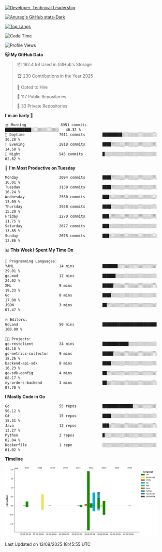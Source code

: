 <div>
  <a href="https://www.linkedin.com/in/arielpineiro/" target="_blank" rel="nofollow noopener noreferrer">
    <img src="https://img.shields.io/badge/-LinkedIn-%230077B5?style=for-the-badge&logo=linkedin&logoColor=white" alt="Developer, Technical Leadership" title="Ariel Piñeiro">
  </a>
</div>

[![Anurag's GitHub stats-Dark](https://github-readme-stats.vercel.app/api?username=arielsrv&show_icons=true&theme=dark#gh-dark-mode-only)](https://github.com/anuraghazra/github-readme-stats#gh-dark-mode-only)

[![Top Langs](https://github-readme-stats.vercel.app/api/top-langs/?username=arielsrv&layout=compact&langs_count=10&theme=dark#gh-dark-mode-only)](https://github.com/anuraghazra/github-readme-stats&theme=dark#gh-dark-mode-only)

<!--START_SECTION:waka-->
![Code Time](http://img.shields.io/badge/Code%20Time-1%2C388%20hrs%2013%20mins-blue)

![Profile Views](http://img.shields.io/badge/Profile%20Views-0-blue)

**🐱 My GitHub Data** 

> 📦 192.4 kB Used in GitHub's Storage 
 > 
> 🏆 230 Contributions in the Year 2025
 > 
> 💼 Opted to Hire
 > 
> 📜 117 Public Repositories 
 > 
> 🔑 33 Private Repositories 
 > 
**I'm an Early 🐤** 

```text
🌞 Morning                8951 commits        ████████████░░░░░░░░░░░░░   46.32 % 
🌆 Daytime                7011 commits        █████████░░░░░░░░░░░░░░░░   36.28 % 
🌃 Evening                2818 commits        ████░░░░░░░░░░░░░░░░░░░░░   14.58 % 
🌙 Night                  545 commits         █░░░░░░░░░░░░░░░░░░░░░░░░   02.82 % 
```
📅 **I'm Most Productive on Tuesday** 

```text
Monday                   3094 commits        ████░░░░░░░░░░░░░░░░░░░░░   16.01 % 
Tuesday                  3138 commits        ████░░░░░░░░░░░░░░░░░░░░░   16.24 % 
Wednesday                2530 commits        ███░░░░░░░░░░░░░░░░░░░░░░   13.09 % 
Thursday                 2938 commits        ████░░░░░░░░░░░░░░░░░░░░░   15.20 % 
Friday                   2270 commits        ███░░░░░░░░░░░░░░░░░░░░░░   11.75 % 
Saturday                 2677 commits        ███░░░░░░░░░░░░░░░░░░░░░░   13.85 % 
Sunday                   2678 commits        ███░░░░░░░░░░░░░░░░░░░░░░   13.86 % 
```


📊 **This Week I Spent My Time On** 

```text
💬 Programming Languages: 
YAML                     14 mins             ███████░░░░░░░░░░░░░░░░░░   29.01 % 
go.mod                   12 mins             ██████░░░░░░░░░░░░░░░░░░░   24.02 % 
XML                      9 mins              █████░░░░░░░░░░░░░░░░░░░░   19.33 % 
Go                       8 mins              ████░░░░░░░░░░░░░░░░░░░░░   17.80 % 
JSON                     3 mins              ██░░░░░░░░░░░░░░░░░░░░░░░   07.47 % 

🔥 Editors: 
GoLand                   50 mins             █████████████████████████   100.00 % 

🐱‍💻 Projects: 
go-restclient            24 mins             ████████████░░░░░░░░░░░░░   48.18 % 
go-metrics-collector     9 mins              █████░░░░░░░░░░░░░░░░░░░░   18.26 % 
backend-api-sdk          8 mins              ████░░░░░░░░░░░░░░░░░░░░░   16.23 % 
go-sdk-config            4 mins              ██░░░░░░░░░░░░░░░░░░░░░░░   08.17 % 
my-orders-backend        3 mins              ██░░░░░░░░░░░░░░░░░░░░░░░   07.70 % 
```

**I Mostly Code in Go** 

```text
Go                       55 repos            ██████████████░░░░░░░░░░░   56.12 % 
C#                       15 repos            ████░░░░░░░░░░░░░░░░░░░░░   15.31 % 
Java                     13 repos            ███░░░░░░░░░░░░░░░░░░░░░░   13.27 % 
Python                   2 repos             █░░░░░░░░░░░░░░░░░░░░░░░░   02.04 % 
Dockerfile               1 repo              ░░░░░░░░░░░░░░░░░░░░░░░░░   01.02 % 
```



**Timeline**

![Lines of Code chart](https://raw.githubusercontent.com/arielsrv/arielsrv/main/assets/bar_graph.png)


 Last Updated on 13/09/2025 18:45:55 UTC
<!--END_SECTION:waka-->
